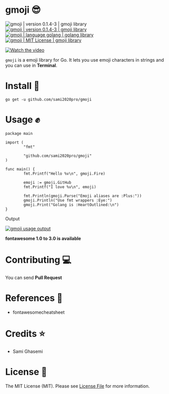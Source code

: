 # gmoji 😎

<div>
  <img
      src="https://img.shields.io/badge/Build-Passing-blue"
      alt="gmoji | version 0.1.4-3 | gmoji library"
      style="max-width:100%;"
  />
  <a href="">
    <img
      src="https://img.shields.io/badge/Version-0.1.4-3-brightgreen"
      alt="gmoji | version 0.1.4-3 | gmoji library"
      style="max-width:100%;"
    />
  </a>
  <a href="https://golang.org/">
    <img
      src="https://img.shields.io/badge/Language-Golang-brightgreen"
      alt="gmoji | language golang | golang library"
      style="max-width:100%;"
    />
  </a>
  <a href="https://github.com/sami2020pro/gmoji/blob/master/LICENSE">
    <img 
      src="https://img.shields.io/badge/License-MIT-brightgreen"
      alt="gmoji | MIT License | gmoji library"
      style="max-width:100%;"
    />
  </a>
</div>

[![Watch the video](data/gmoji-preview-background.jpeg)](data/gmoji-preview.mp4)

`gmoji` is a emoji library for Go. It lets you use emoji characters in strings and you can use in **Terminal**.

# Install 🤠

```golang
go get -u github.com/sami2020pro/gmoji
```

# Usage ✊
```golang
package main

import (
        "fmt"

        "github.com/sami2020pro/gmoji"
)

func main() {
        fmt.Printf("Hello %v\n", gmoji.Fire)

        emoji := gmoji.GitHub
        fmt.Printf("I love %v\n", emoji)

        fmt.Println(gmoji.Parse("Emoji aliases are :Plus:"))
        gmoji.Println("Use fmt wrappers :Eye:")
        gmoji.Print("Golang is :HeartOutlined:\n")
}
```

Output

<div>
  <a href="data/gmoji-output.png">
    <img 
      src="data/gmoji-output.png"
      alt="gmoji usage output"
      style="max-width:100%;"
    />
  </a>
</div>

<b>fontawesome 1.0 to 3.0 is available</b>

<!--# Testing 🍷
```golang
go test
```-->
# Contributing 💻
You can send **Pull Request**

# References 📃
<ul>
  <li><a href="https://www.fontawesomecheatsheet.com/" style="text-decoration:none;">fontawesomecheatsheet</a></li>
</ul>

# Credits ⭐
<ul>
  <li><a href="https://www.github.com/sami2020pro" style="text-decoration:none;">Sami Ghasemi</a></li>
</ul>

# License 📜
The MIT License (MIT). Please see <a href="https://github.com/sami2020pro/suftime/blob/master/LICENSE">License File</a> for more information.
